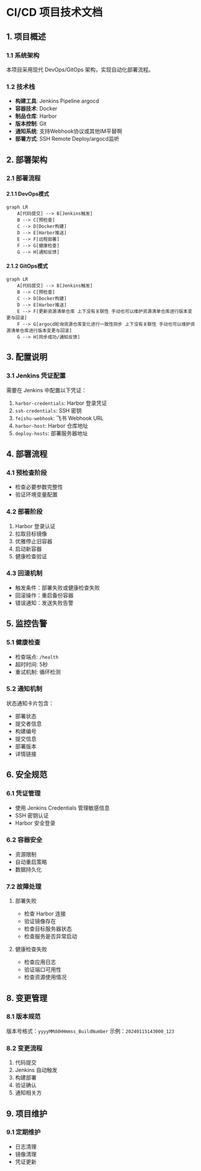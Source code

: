 # CI/CD 项目技术文档

## 1. 项目概述

### 1.1 系统架构
本项目采用现代 DevOps/GitOps 架构，实现自动化部署流程。

### 1.2 技术栈
- **构建工具**: Jenkins Pipeline argocd
- **容器技术**: Docker
- **制品仓库**: Harbor
- **版本控制**: Git
- **通知系统**: 支持Webhook协议或其他IM平替啊
- **部署方式**: SSH Remote Deploy/argocd监听

## 2. 部署架构

### 2.1 部署流程
#### 2.1.1 DevOps模式
```mermaid
graph LR
    A[代码提交] --> B[Jenkins触发]
    B --> C[预检查]
    C --> D[Docker构建]
    D --> E[Harbor推送]
    E --> F[远程部署]
    F --> G[健康检查]
    G --> H[通知反馈]
```

#### 2.1.2 GitOps模式
```mermaid
graph LR
    A[代码提交] --> B[Jenkins触发]
    B --> C[预检查]
    C --> D[Docker构建]
    D --> E[Harbor推送]
    E --> F[更新资源清单仓库 上下没有关联性 手动也可以维护资源清单仓库进行版本变更与回滚]
    F --> G[argocd轮询资源仓库变化进行一致性同步 上下没有关联性 手动也可以维护资源清单仓库进行版本变更与回滚]
    G --> H[同步成功/通知反馈]
```

## 3. 配置说明

### 3.1 Jenkins 凭证配置
需要在 Jenkins 中配置以下凭证：
1. `harbor-credentials`: Harbor 登录凭证
2. `ssh-credentials`: SSH 密钥
3. `feishu-webhook`: 飞书 Webhook URL
4. `harbor-host`: Harbor 仓库地址
5. `deploy-hosts`: 部署服务器地址


## 4. 部署流程

### 4.1 预检查阶段
- 检查必要参数完整性
- 验证环境变量配置

### 4.2 部署阶段
1. Harbor 登录认证
2. 拉取目标镜像
3. 优雅停止旧容器
4. 启动新容器
5. 健康检查验证

### 4.3 回滚机制
- 触发条件：部署失败或健康检查失败
- 回滚操作：重启备份容器
- 错误通知：发送失败告警


## 5. 监控告警

### 5.1 健康检查
- 检查端点: `/health`
- 超时时间: 5秒
- 重试机制: 循环检测

### 5.2 通知机制
状态通知卡片包含：
- 部署状态
- 提交者信息
- 构建编号
- 提交信息
- 部署版本
- 详情链接

## 6. 安全规范

### 6.1 凭证管理
- 使用 Jenkins Credentials 管理敏感信息
- SSH 密钥认证
- Harbor 安全登录

### 6.2 容器安全
- 资源限制
- 自动重启策略
- 数据持久化


### 7.2 故障处理
1. 部署失败
   - 检查 Harbor 连接
   - 验证镜像存在
   - 检查目标服务器状态
   - 检查服务是否异常启动

2. 健康检查失败
   - 检查应用日志
   - 验证端口可用性
   - 检查资源使用情况

## 8. 变更管理

### 8.1 版本规范
版本号格式：`yyyyMMddHHmmss_BuildNumber`
示例：`20240115143000_123`

### 8.2 变更流程
1. 代码提交
2. Jenkins 自动触发
3. 构建部署
4. 验证确认
5. 通知相关方

## 9. 项目维护

### 9.1 定期维护
- 日志清理
- 镜像清理
- 凭证更新
